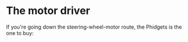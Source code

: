 # The motor driver

If you're going down the steering-wheel-motor route, the Phidgets is the one to buy:

